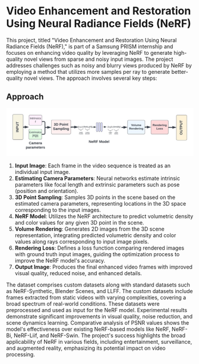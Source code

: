 # Video Enhancement and Restoration Using Neural Radiance Fields (NeRF)

This project, titled "Video Enhancement and Restoration Using Neural Radiance Fields (NeRF)," is part of a Samsung PRISM internship and focuses on enhancing video quality by leveraging NeRF to generate high-quality novel views from sparse and noisy input images. The project addresses challenges such as noisy and blurry views produced by NeRF by employing a method that utilizes more samples per ray to generate better-quality novel views. The approach involves several key steps:

## Approach

![Appointment Scheduling](architecture.jpg)

1. **Input Image**: Each frame in the video sequence is treated as an individual input image.
2. **Estimating Camera Parameters**: Neural networks estimate intrinsic parameters like focal length and extrinsic parameters such as pose (position and orientation).
3. **3D Point Sampling**: Samples 3D points in the scene based on the estimated camera parameters, representing locations in the 3D space corresponding to the input images.
4. **NeRF Model**: Utilizes the NeRF architecture to predict volumetric density and color values for any given 3D point in the scene.
5. **Volume Rendering**: Generates 2D images from the 3D scene representation, integrating predicted volumetric density and color values along rays corresponding to input image pixels.
6. **Rendering Loss**: Defines a loss function comparing rendered images with ground truth input images, guiding the optimization process to improve the NeRF model's accuracy.
7. **Output Image**: Produces the final enhanced video frames with improved visual quality, reduced noise, and enhanced details.


The dataset comprises custom datasets along with standard datasets such as NeRF-Synthetic, Blender Scenes, and LLFF. The custom datasets include frames extracted from static videos with varying complexities, covering a broad spectrum of real-world conditions. These datasets were preprocessed and used as input for the NeRF model. Experimental results demonstrate significant improvements in visual quality, noise reduction, and scene dynamics learning. Comparative analysis of PSNR values shows the model's effectiveness over existing NeRF-based models like NeRF, NeRF-Bi, NeRF-Liif, and NeRF-Swin. The project's success highlights the broad applicability of NeRF in various fields, including entertainment, surveillance, and augmented reality, emphasizing its potential impact on video processing.
